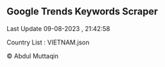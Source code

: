 

## Google Trends Keywords Scraper 
 
Last Update 09-08-2023 , 21:42:58

Country List :
VIETNAM.json



© Abdul Muttaqin 
